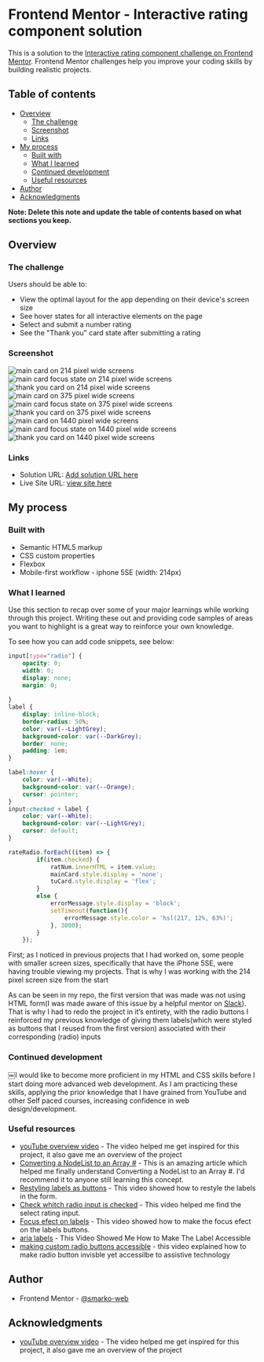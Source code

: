 # Frontend Mentor - Interactive rating component solution

This is a solution to the [Interactive rating component challenge on Frontend Mentor](https://www.frontendmentor.io/challenges/interactive-rating-component-koxpeBUmI). Frontend Mentor challenges help you improve your coding skills by building realistic projects. 

## Table of contents

- [Overview](#overview)
  - [The challenge](#the-challenge)
  - [Screenshot](#screenshot)
  - [Links](#links)
- [My process](#my-process)
  - [Built with](#built-with)
  - [What I learned](#what-i-learned)
  - [Continued development](#continued-development)
  - [Useful resources](#useful-resources)
- [Author](#author)
- [Acknowledgments](#acknowledgments)

**Note: Delete this note and update the table of contents based on what sections you keep.**

## Overview

### The challenge

Users should be able to:

- View the optimal layout for the app depending on their device's screen size
- See hover states for all interactive elements on the page
- Select and submit a number rating
- See the "Thank you" card state after submitting a rating

### Screenshot

![main card on 214 pixel wide screens](/Screenshots/main-214.png)
![main card focus state on 214 pixel wide screens](/Screenshots/main-a-214.png)
![thank you card on 214 pixel wide screens](/Screenshots/TY-214.png)
![main card on 375 pixel wide screens](/Screenshots/main-375.png)
![main card focus state on 375 pixel wide screens](/Screenshots/main-a-375.png)
![thank you card on 375 pixel wide screens](/Screenshots/TY-375.png)
![main card on 1440 pixel wide screens](/Screenshots/main-1440.png)
![main card focus state on 1440 pixel wide screens](/Screenshots/main-a-1440.png)
![thank you card on 1440 pixel wide screens](/Screenshots/TY-1440.png)

### Links

- Solution URL: [Add solution URL here](https://www.frontendmentor.io/challenges/interactive-rating-component-koxpeBUmI/hub)
- Live Site URL: [view site here](https://smarko-web.github.io/interactive_rating_component_main/)

## My process

### Built with

- Semantic HTML5 markup
- CSS custom properties
- Flexbox
- Mobile-first workflow - iphone 5SE (width: 214px)

### What I learned

Use this section to recap over some of your major learnings while working through this project. Writing these out and providing code samples of areas you want to highlight is a great way to reinforce your own 
knowledge.

To see how you can add code snippets, see below:

```css
input[type="radio"] {
    opacity: 0;
    width: 0;
    display: none;
    margin: 0;
    
}
label {
    display: inline-block;
    border-radius: 50%;
    color: var(--LightGrey);
    background-color: var(--DarkGrey);
    border: none;
    padding: 1em;
}

label:hover {
    color: var(--White);
    background-color: var(--Orange); 
    cursor: pointer;
}
input:checked + label {
    color: var(--White);
    background-color: var(--LightGrey); 
    cursor: default; 
}
```
```js
rateRadio.forEach((item) => {
        if(item.checked) {
            ratNum.innerHTML = item.value;
            mainCard.style.display = 'none';
            tuCard.style.display = 'flex';
        }
        else {
            errorMessage.style.display = 'block';
            setTimeout(function(){
                errorMessage.style.color = 'hsl(217, 12%, 63%)';
            }, 3000);
        }
    });
```

First; as I noticed in previous projects that I had worked on, some people with smaller screen sizes, specifically that have the iPhone 5SE, were having trouble viewing my projects. That is why I was working with the 214 pixel screen size from the start

As can be seen in my repo, the first version that was made was not using HTML form(I was made aware of this issue by a helpful mentor on [Slack](https://frontend-mentor.slack.com/)). That is why I had to redo the project in it’s entirety, with the radio buttons I reinforced my previous knowledge of giving them labels(which were styled as buttons that I reused from the first version) associated with their corresponding (radio) inputs

### Continued development

￼I would like to become more proficient in my HTML and CSS skills before I start doing more advanced web development. As I am practicing these skills, applying the prior knowledge that I have grained from YouTube and other Self paced courses, increasing confidence in web design/development.
### Useful resources

- [youTube overview video](https://www.youtube.com/watch?v=cQnUopEeZgw) - The video helped me get inspired for this project, it also gave me an overview of the project
- [Converting a NodeList to an Array #](https://gomakethings.com/converting-a-nodelist-to-an-array-with-vanilla-javascript/) - This is an amazing article which helped me finally understand Converting a NodeList to an Array #. I'd recommend it to anyone still learning this concept.
- [Restyling labels as buttons](https://youtu.be/hOU4Aqci2zs) - This video showed how to restyle the labels in the form. 
- [Check whitch radio input is checked](https://youtu.be/cSuEAD-Tnd4) - This video helped me find the select rating input. 
- [Focus efect on labels](https://www.youtube.com/watch?v=MZq5zFSpUlo) - This video showed how to make the focus efect on the labels buttons.
- [aria labels](https://youtu.be/ffxwEyBcdf0?t=1773) - This Video Showed Me How to Make The Label Accessible 
- [making custom radio buttons accessible](https://www.youtube.com/watch?v=tZCV3t-aEdw) - this video explained how to make radio button invisble yet accessilbe to assistive technology
## Author

- Frontend Mentor - [@smarko-web](https://www.frontendmentor.io/profile/smarko-web)

## Acknowledgments

- [youTube overview video](https://www.youtube.com/watch?v=cQnUopEeZgw) - The video helped me get inspired for this project, it also gave me an overview of the project